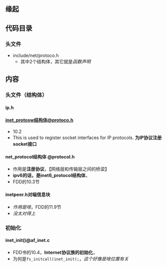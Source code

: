 ## 缘起

## 代码目录

### 头文件

+ include/net/protoco.h
  + 其中2个结构体，其它就是*函数声明*

## 内容

### 头文件（结构体）

#### ip.h

#### inet_protosw结构体@protoco.h

+ 10.2
+ This is used to register socket interfaces for IP protocols. **为IP协议注册socket接口**

#### net_protocol结构体  @protocol.h

+ 作用是**注册协议**，【网络层和传输层之间的桥梁】
+ **ipv6的话，是inet6_protocol结构体**，
+ FDD的10.3节

#### inetpeer.h对端信息块

+ *作用是啥*，FDD的11.9节
+ *没太对得上*

### 初始化

#### inet_init()@af_inet.c

+ FDD书的10.4，**Internet协议族的初始化**，
+ 为何是`fs_initcall(inet_init);`，*这个好像是啥位置有关*